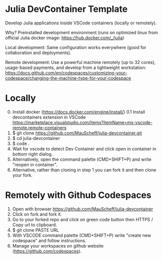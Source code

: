 
# Julia DevContainer Template

Develop Julia applications inside VSCode containers (locally or remotely).

Why?
Preinstalled development environment (runs on optimized linux from official Julia docker image: https://hub.docker.com/_/julia)

Local development:
Same configuration works everywhere (good for collaboration and deployments).

Remote development:
Use a powerful machine remotely (up to 32 cores), usage-based payments, and develop from a lightweight workstation: https://docs.github.com/en/codespaces/customizing-your-codespace/changing-the-machine-type-for-your-codespace

# Locally
0. Install docker (https://docs.docker.com/engine/install/)
0.1 Install devcontainers extension in VSCode https://marketplace.visualstudio.com/items?itemName=ms-vscode-remote.remote-containers
1. $ git clone https://github.com/MauScheff/julia-devcontainer.git
2. $ cd julia-devcontainer
3. $ code .
4. Wait for vscode to detect Dev Container and click open in container in bottom right dialog.
4. Alternatively, open the command palette (CMD+SHIFT+P) and write "reopen in container".
5. Alternative, rather than cloning in step 1 you can fork it and then clone your fork.

# Remotely with Github Codespaces
1. Open with browser https://github.com/MauScheff/julia-devcontainer
2. Click on fork and fork it.
3. Go to your forked repo and click on green code button then HTTPS / Copy url to clipboard.
4. $ git clone PASTE URL
5. With VSCODE command palette (CMD+SHIFT+P) write "create new codespace" and follow instructions.
6. Manage your workspaces on github website (https://github.com/codespaces).